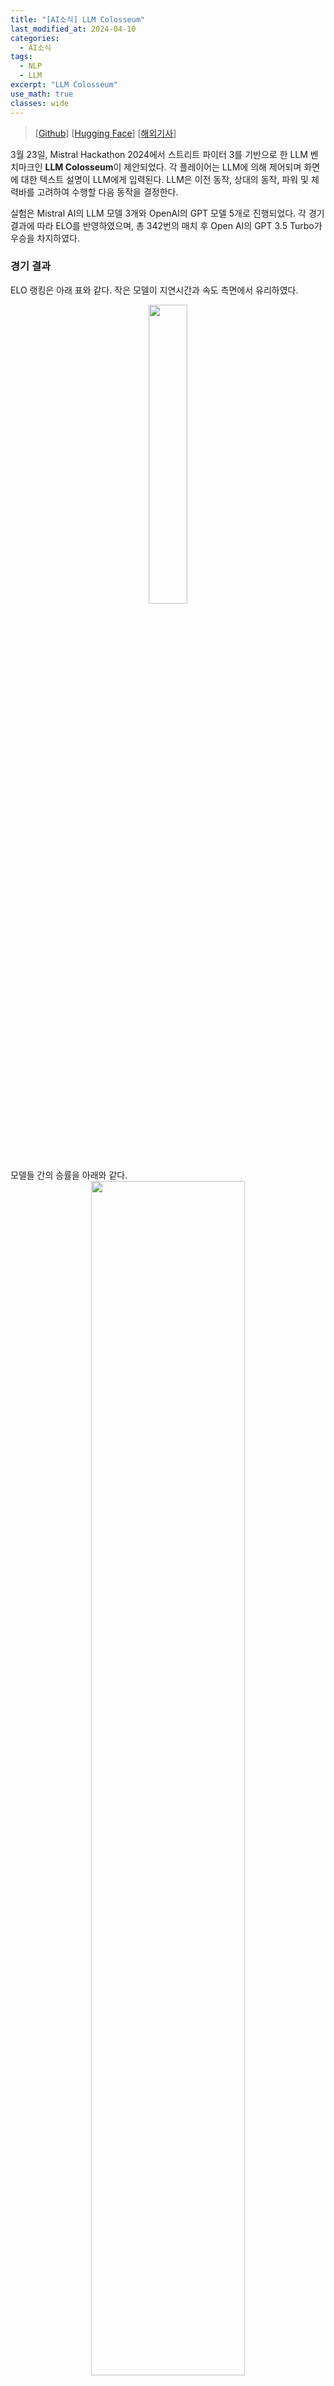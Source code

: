 ```yaml
---
title: "[AI소식] LLM Colosseum"
last_modified_at: 2024-04-10
categories:
  - AI소식
tags:
  - NLP
  - LLM
excerpt: "LLM Colosseum"
use_math: true
classes: wide
---
```


> [[Github](https://github.com/OpenGenerativeAI/llm-colosseum)] [[Hugging Face](https://huggingface.co/spaces/junior-labs/llm-colosseum)] [[해외기사](https://www.tomshardware.com/tech-industry/artificial-intelligence/fourteen-llms-fight-it-out-in-street-fighter-iii-ai-showdown-finds-out-which-models-make-the-best-street-fighters)]  

3월 23일, Mistral Hackathon 2024에서 스트리트 파이터 3를 기반으로 한 LLM 벤치마크인 **LLM Colosseum**이 제안되었다. 각 플레이어는 LLM에 의해 제어되며 화면에 대한 텍스트 설명이 LLM에게 입력된다. LLM은 이전 동작, 상대의 동작, 파워 및 체력바를 고려하여 수행할 다음 동작을 결정한다. 

실험은 Mistral AI의 LLM 모델 3개와 OpenAI의 GPT 모델 5개로 진행되었다. 각 경기 결과에 따라 ELO를 반영하였으며, 총 342번의 매치 후 Open AI의 GPT 3.5 Turbo가 우승을 차지하였다. 

### 경기 결과
ELO 랭킹은 아래 표와 같다. 작은 모델이 지연시간과 속도 측면에서 유리하였다. 

<center><img src='{{"/assets/img/llm-colosseum/elo.webp" | relative_url}}' width="35%"></center>
<br>
모델들 간의 승률을 아래와 같다. 

<center><img src='{{"/assets/img/llm-colosseum/win_rate_matrix.webp" | relative_url}}' width="70%"></center>

### 입력 프롬프트
LLM에 입력되는 프롬프트는 다음과 같다. 

> <pre>You are the best and most aggressive Street Fighter III 3rd strike player in the world.  
> Your character is {character}. Your goal is to beat the other opponent. You respond with a bullet point list of moves.  
> {position_prompt}  
> {power_prompt}  
> {last_action_prompt}  
> Your current score is {reward}. {score_prompt}  
> To increase your score, move toward the opponent and attack the opponent. To prevent your score from decreasing, don't get hit by the opponent.  
> The moves you can use are:  
> {move_list}  
> ----  
> Reply with a bullet point list of moves. The format should be: `- &lt;name of the move&gt;` separated by a new line.  
> Example if the opponent is close:  
> - Move closer  
> - Medium Punch  
>  
> Example if the opponent is far:  
> - Fireball  
> - Move closer  

`position_prompt`는 적과 멀리 있는지 가까이 있는지를 알려주며, 멀리 있다면 적의 위치와 함께 적에게 이동하라는 명령이 주어지고, 가까이 있다면 공격하라는 명령이 주어진다. 

> <pre>You are very far from the opponent. Move closer to the opponent. Your opponent is on the left.  
> You are very far from the opponent. Move closer to the opponent. Your opponent is on the right.  
> You are close to the opponent. You should attack him.  

`power_prompt`는 사용 가능한 슈퍼콤보를 알려준다. 

> <pre>You can now use a powerfull move. The names of the powerful moves are: Megafireball, Super attack 2.  
> You can now only use very powerfull moves. The names of the very powerful moves are: Super attack 3, Super attack 4  

`last_action_prompt`는 플레이어와 적의 마지막 동작을 알려준다. 

> <pre>Your last action was {str_act_own}. The opponent's last action was {str_act_opp}.

`score_prompt`는 reward에 따라 이기고 있는지 지고 있는지를 알려준다. 

> <pre>You are winning. Keep attacking the opponent.  
> You are losing. Continue to attack the opponent but don't get hit.  

`move_list`는 사용 가능한 동작들을 알려준다. 

### 별도 테스트
추가로, Amazon의 Banjo Obayomi가 진행한 별도의 테스트에서는 14개의 LLM이 314번의 매치를 진행했고 Anthropic의 Claude 3 Haiku가 우승하였다고 한다 (ELO 1613). 

Hallucination이나 AI의 안전 장치들이 격투게임 성능을 저하시키는 경우도 있었다고 한다. 